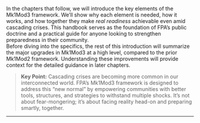In the chapters that follow, we will introduce the key elements of the Mk1Mod3 framework. We’ll show why each element is needed, how it works, and how together they make _real readiness_ achievable even amid cascading crises. This handbook serves as the foundation of FPA’s public doctrine and a practical guide for anyone looking to strengthen preparedness in their community.  
Before diving into the specifics, the rest of this introduction will summarize the major upgrades in Mk1Mod3 at a high level, compared to the prior Mk1Mod2 framework. Understanding these improvements will provide context for the detailed guidance in later chapters.  
> **Key Point:** Cascading crises are becoming more common in our interconnected world. FPA’s Mk1Mod3 framework is designed to address this “new normal” by empowering communities with better tools, structures, and strategies to withstand multiple shocks. It’s not about fear-mongering; it’s about facing reality head-on and preparing smartly, together.  
---